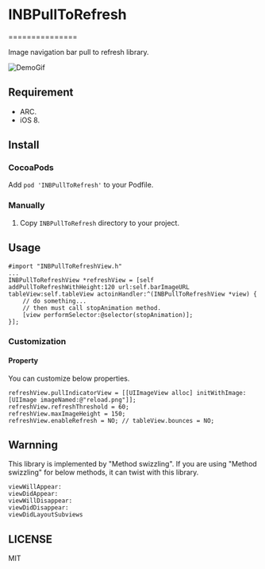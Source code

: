 # INBPullToRefresh
===============

Image navigation bar pull to refresh library.

![DemoGif](demo.gif)

## Requirement
- ARC.
- iOS 8.

## Install
### CocoaPods
Add `pod 'INBPullToRefresh'` to your Podfile.

### Manually

1. Copy `INBPullToRefresh` directory to your project.

## Usage

    #import "INBPullToRefreshView.h"
    ...
    INBPullToRefreshView *refreshView = [self addPullToRefreshWithHeight:120 url:self.barImageURL tableView:self.tableView actoinHandler:^(INBPullToRefreshView *view) {
		// do something...
        // then must call stopAnimation method.
    	[view performSelector:@selector(stopAnimation)];
    }];
    
### Customization
#### Property
You can customize below properties.

    refreshView.pullIndicatorView = [[UIImageView alloc] initWithImage:[UIImage imageNamed:@"reload.png"]];
    refreshView.refreshThreshold = 60;
    refreshView.maxImageHeight = 150;
    refreshView.enableRefresh = NO; // tableView.bounces = NO;
    
## Warnning
This library is implemented by "Method swizzling". If you are using "Method swizzling" for below methods, it can twist with this library.

	viewWillAppear: 
    viewDidAppear:
    viewWillDisappear:
    viewDidDisappear:
    viewDidLayoutSubviews

    
## LICENSE
MIT
